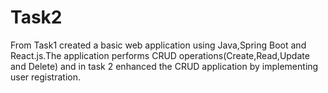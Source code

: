 # Task2
 From Task1 created a basic web application using Java,Spring Boot and React.js.The application performs CRUD operations(Create,Read,Update and Delete) and in task 2 enhanced the CRUD application by implementing user registration.
